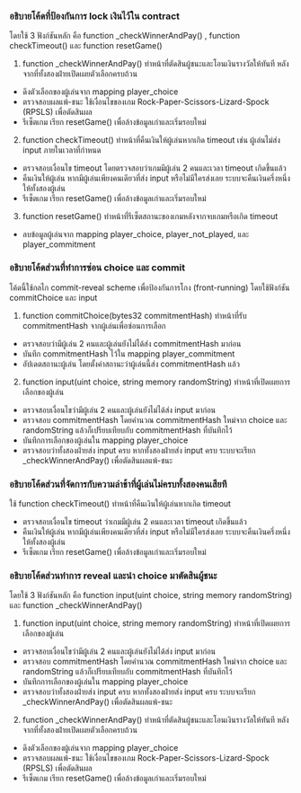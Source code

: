 ### อธิบายโค้ดที่ป้องกันการ lock เงินไว้ใน contract
โดยใช้ 3 ฟังก์ชันหลัก คือ function _checkWinnerAndPay() , function checkTimeout() และ function resetGame()
1. function _checkWinnerAndPay()
ทำหน้าที่ตัดสินผู้ชนะและโอนเงินรางวัลให้ทันที หลังจากที่ทั้งสองฝ่ายเปิดเผยตัวเลือกครบถ้วน
- ดึงตัวเลือกของผู้เล่นจาก mapping player_choice
- ตรวจสอบผลแพ้-ชนะ ใช้เงื่อนไขของเกม Rock-Paper-Scissors-Lizard-Spock (RPSLS) เพื่อตัดสินผล
- รีเซ็ตเกม เรียก resetGame() เพื่อล้างข้อมูลเก่าและเริ่มรอบใหม่

2. function checkTimeout()
ทำหน้าที่คืนเงินให้ผู้เล่นหากเกิด timeout เช่น ผู้เล่นไม่ส่ง input ภายในเวลาที่กำหนด
- ตรวจสอบเงื่อนไข timeout โดยตรวจสอบว่าเกมมีผู้เล่น 2 คนและเวลา timeout เกิดขึ้นแล้ว
- คืนเงินให้ผู้เล่น หากมีผู้เล่นเพียงคนเดียวที่ส่ง input หรือไม่มีใครส่งเลย ระบบจะคืนเงินครึ่งหนึ่งให้ทั้งสองผู้เล่น
- รีเซ็ตเกม เรียก resetGame() เพื่อล้างข้อมูลเก่าและเริ่มรอบใหม่

3. function resetGame()
ทำหน้าที่รีเซ็ตสถานะของเกมหลังจากจบเกมหรือเกิด timeout
- ลบข้อมูลผู้เล่นจาก mapping player_choice, player_not_played, และ player_commitment

### อธิบายโค้ดส่วนที่ทำการซ่อน choice และ commit
โค้ดนี้ใช้กลไก commit-reveal scheme เพื่อป้องกันการโกง (front-running) โดยใช้ฟังก์ชัน commitChoice และ input
1. function commitChoice(bytes32 commitmentHash)
ทำหน้าที่รับ commitmentHash จากผู้เล่นเพื่อซ่อนการเลือก
- ตรวจสอบว่ามีผู้เล่น 2 คนและผู้เล่นยังไม่ได้ส่ง commitmentHash มาก่อน
- บันทึก commitmentHash ไว้ใน mapping player_commitment
- อัปเดตสถานะผู้เล่น โดยตั้งค่าสถานะว่าผู้เล่นนี้ส่ง commitmentHash แล้ว

2. function input(uint choice, string memory randomString)
ทำหน้าที่เปิดเผยการเลือกของผู้เล่น
- ตรวจสอบเงื่อนไขว่ามีผู้เล่น 2 คนและผู้เล่นยังไม่ได้ส่ง input มาก่อน
- ตรวจสอบ commitmentHash โดยคำนวณ commitmentHash ใหม่จาก choice และ randomString แล้วก็เปรียบเทียบกับ commitmentHash ที่บันทึกไว้
- บันทึกการเลือกของผู้เล่นใน mapping player_choice
- ตรวจสอบว่าทั้งสองฝ่ายส่ง input ครบ หากทั้งสองฝ่ายส่ง input ครบ ระบบจะเรียก _checkWinnerAndPay() เพื่อตัดสินผลแพ้-ชนะ

### อธิบายโค้ดส่วนที่จัดการกับความล่าช้าที่ผู้เล่นไม่ครบทั้งสองคนเสียที
ใช้ function checkTimeout() ทำหน้าที่คืนเงินให้ผู้เล่นหากเกิด timeout
- ตรวจสอบเงื่อนไข timeout ว่าเกมมีผู้เล่น 2 คนและเวลา timeout เกิดขึ้นแล้ว
- คืนเงินให้ผู้เล่น หากมีผู้เล่นเพียงคนเดียวที่ส่ง input หรือไม่มีใครส่งเลย ระบบจะคืนเงินครึ่งหนึ่งให้ทั้งสองผู้เล่น
- รีเซ็ตเกม เรียก resetGame() เพื่อล้างข้อมูลเก่าและเริ่มรอบใหม่

### อธิบายโค้ดส่วนทำการ reveal และนำ choice มาตัดสินผู้ชนะ 
โดยใช้ 3 ฟังก์ชันหลัก คือ function input(uint choice, string memory randomString) และ function _checkWinnerAndPay()
1. function input(uint choice, string memory randomString)
ทำหน้าที่เปิดเผยการเลือกของผู้เล่น
- ตรวจสอบเงื่อนไขว่ามีผู้เล่น 2 คนและผู้เล่นยังไม่ได้ส่ง input มาก่อน
- ตรวจสอบ commitmentHash โดยคำนวณ commitmentHash ใหม่จาก choice และ randomString แล้วก็เปรียบเทียบกับ commitmentHash ที่บันทึกไว้
- บันทึกการเลือกของผู้เล่นใน mapping player_choice
- ตรวจสอบว่าทั้งสองฝ่ายส่ง input ครบ หากทั้งสองฝ่ายส่ง input ครบ ระบบจะเรียก _checkWinnerAndPay() เพื่อตัดสินผลแพ้-ชนะ

2. function _checkWinnerAndPay()
ทำหน้าที่ตัดสินผู้ชนะและโอนเงินรางวัลให้ทันที หลังจากที่ทั้งสองฝ่ายเปิดเผยตัวเลือกครบถ้วน
- ดึงตัวเลือกของผู้เล่นจาก mapping player_choice
- ตรวจสอบผลแพ้-ชนะ ใช้เงื่อนไขของเกม Rock-Paper-Scissors-Lizard-Spock (RPSLS) เพื่อตัดสินผล
- รีเซ็ตเกม เรียก resetGame() เพื่อล้างข้อมูลเก่าและเริ่มรอบใหม่
